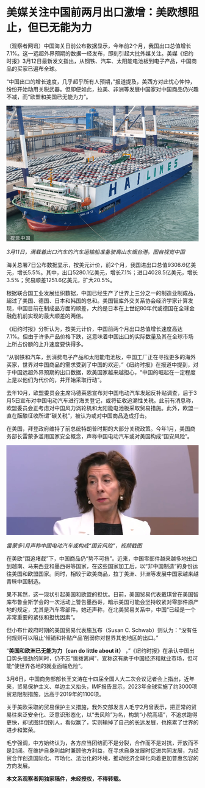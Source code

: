 # 美媒关注中国前两月出口激增：美欧想阻止，但已无能为力

（观察者网讯）中国海关日前公布数据显示，今年前2个月，我国出口总值增长7.1%。这一远超外界预期的数据一经发布，即刻引起大批外媒关注。美媒《纽约时报》3月12日最新发文指出，从钢铁、汽车、太阳能电池板到电子产品，中国商品的买家已遍布全球。

“中国出口的增长速度，几乎超乎所有人预期，”报道提及，美西方对此忧心忡忡，纷纷开始动用关税武器。但即便如此，拉美、非洲等发展中国家对中国商品仍兴趣不减，而“欧盟和美国已无能为力”。

![4c8e8e3f2477c147a51091d8a414f974.jpg](https://raw.githubusercontent.com/qqhsx/qqnews_image/main/2024/03/12/美媒关注中国前两月出口激增：美欧想阻止，但已无能为力/4c8e8e3f2477c147a51091d8a414f974.jpg)

_3月11日，满载着出口汽车的汽车运输船准备驶离山东烟台港。图自视觉中国_

海关总署7日公布数据显示，按美元计价，前2个月，我国进出口总值9308.6亿美元，增长5.5%。其中，出口5280.1亿美元，增长7.1%；进口4028.5亿美元，增长3.5%；贸易顺差1251.6亿美元，扩大20.5%。

根据联合国工业发展组织数据，中国已经生产了世界上三分之一的制造业制成品，超过了美国、德国、日本和韩国的总和。美国智库外交关系协会经济学家计算发现，中国目前在制成品方面的顺差，大约是日本在上世纪80年代或德国在全球金融危机前实现的最大顺差的两倍。

《纽约时报》分析认为，按美元计价，中国前两个月出口总值增长速度高达7.1%。但由于许多产品价格下跌，这意味着中国出口的实际数量及其在全球市场上所占份额的上升速度要快得多。

“从钢铁和汽车，到消费电子产品和太阳能电池板，中国工厂正在寻找更多的海外买家，世界对中国商品的需求受到了中国的欢迎，”《纽约时报》在报道中提到，对于中国远超外界预期的出口数据，欧美国家越来越担心，“中国的崛起在一定程度上是以他们为代价的，并开始采取行动”。

去年10月，欧盟委员会主席冯德莱恩宣布对中国电动汽车发起反补贴调查，后于3月5日宣布对中国电动汽车进行海关登记，或将征收追溯性关税。此前有消息称，欧盟委员会正考虑对中国风力涡轮机和太阳能电池板采取贸易措施。此外，欧盟一直在酝酿征收所谓“碳关税”，被认为或对中国商品造成打击。

在美国，拜登政府维持了前总统特朗普时期的大部分关税政策。今年1月，美国商务部长雷蒙多滥用国家安全概念，声称中国电动汽车或对美国构成“国安风险”。

![cc361369dccf7aefdd911339deaa1c57.jpg](https://raw.githubusercontent.com/qqhsx/qqnews_image/main/2024/03/12/美媒关注中国前两月出口激增：美欧想阻止，但已无能为力/cc361369dccf7aefdd911339deaa1c57.jpg)

_雷蒙多1月声称中国电动汽车或构成“国安风险”，视频截图_

在美欧“围追堵截”下，中国商品仍“势不可挡”。近来，中国零部件越来越多地出口到越南、马来西亚和墨西哥等国家，在这些国家加工后，以“非中国制造”的身份运往美国和欧盟国家。同时，相较于欧美商品，拉丁美洲、非洲等发展中国家越来越青睐中国制造。

果不其然，这一现状引起美国和欧盟的担忧。日前，美国贸易代表戴琪曾在美国智库布鲁金斯学会的一次活动上警告墨西哥，暗示美国可能会坚持收紧对零部件原产地的规定，尤其是汽车零部件。她还声称，在北美贸易关系中，中国“已经是一个非常重要的紧张和担忧因素”。

但小布什政府时期的美国贸易代表施瓦布（Susan C. Schwab）则认为：“没有任何规则可以阻止‘倾销和补贴产品’削弱你对世界其他地区的出口。”

“**美国和欧洲已无能为力（can do little about it）**
，”《纽约时报》在承认中国出口势头强劲的同时，仍不忘“挑拨离间”，宣称这有助于中国经济和就业市场，但可能“使世界各地的就业面临危险”。

3月6日，中国商务部部长王文涛在十四届全国人大二次会议记者会上指出，近年来，贸易保护主义、单边主义抬头，IMF报告显示，2023年全球实施了约3000项贸易限制措施，远高于2019年的1100项。

关于美欧采取的贸易保护主义措施，我外交部发言人毛宁2月曾表示，把正常的贸易往来泛安全化、泛意识形态化，以“去风险”为名，构筑“小院高墙”，不追求跑得更快，却试图绊倒别人，看似赢了，实则输掉了自己的长远发展，也拖累了世界的进步和繁荣。

毛宁强调，中方始终认为，各方应当团结而不是分裂，合作而不是对抗，开放而不是封闭。在维护自身利益时兼顾他方利益，在寻求自身发展时促进共同发展，为经贸合作创造国际化、市场化、法治化的环境，推动经济全球化向着更加普惠包容的方向发展。

**本文系观察者网独家稿件，未经授权，不得转载。**

